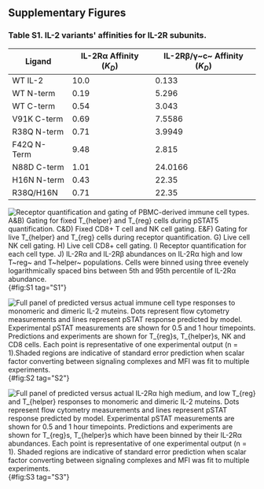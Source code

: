 ## Supplementary Figures

### Table S1. IL-2 variants' affinities for IL-2R subunits.


|    Ligand      	|    IL-2Rα Affinity ($K_D$)	|    IL-2Rβ/γ~c~ Affinity ($K_D$)         	| 
|--------------------------	|--------------	|--------------------------	|
|    WT IL-2      	|    10.0   	|    0.133	|
|    WT N-term        	|    0.19   	|    5.296	|
|    WT C-term        	|    0.54   	|    3.043	|
|    V91K C-term       	|    0.69   	|    7.5586	|
|    R38Q N-term       	|    0.71   	|    3.9949	|
|    F42Q N-Term        	|    9.48   	|    2.815	|
|    N88D C-term        	|    1.01   	|    24.0166	|
|    H16N N-term        	|    0.43   	|    22.35	|
|    R38Q/H16N       	|    0.71   	|    22.35	|

![**Receptor quantification and gating of PBMC-derived immune cell types.** A&B) Gating for fixed $T_{helper}$ and $T_{reg}$ cells during pSTAT5 quantification. C&D) Fixed CD8+ T cell and NK cell gating. E&F) Gating for live $T_{helper}$ and $T_{reg}$ cells during receptor quantification. G) Live cell NK cell gating. H) Live cell CD8+ cell gating. I) Receptor quantification for each cell type. J) IL-2Rα and IL-2Rβ abundances on IL-2Rα high and low T~reg~ and T~helper~ populations. Cells were binned using three evenely logarithmically spaced bins between 5th and 95th percentile of IL-2Rα abundance.](./output/figureS1.svg){#fig:S1 tag="S1"}

![**Full panel of predicted versus actual immune cell type responses to monomeric and dimeric IL-2 muteins.** Dots represent flow cytometry measurements and lines represent pSTAT response predicted by model. Experimental pSTAT measurements are shown for 0.5 and 1 hour timepoints. Predictions and experiments are shown for $T_{reg}$s, $T_{helper}$s, NK and CD8 cells. Each point is representative of one experimental output (n = 1).Shaded regions are indicative of standard error prediction when scalar factor converting between signaling complexes and MFI was fit to multiple experiments.](./output/figureS2.svg){#fig:S2 tag="S2"}

![**Full panel of predicted versus actual IL-2Rα high medium, and low $T_{reg}$ and $T_{helper}$ responses to monomeric and dimeric IL-2 muteins.** Dots represent flow cytometry measurements and lines represent pSTAT response predicted by model. Experimental pSTAT measurements are shown for 0.5 and 1 hour timepoints. Predictions and experiments are shown for $T_{reg}$s, $T_{helper}$s which have been binned by their IL-2Rα abundances. Each point is representative of one experimental output (n = 1). Shaded regions are indicative of standard error prediction when scalar factor converting between signaling complexes and MFI was fit to multiple experiments.](./output/figureS3.svg){#fig:S3 tag="S3"}
